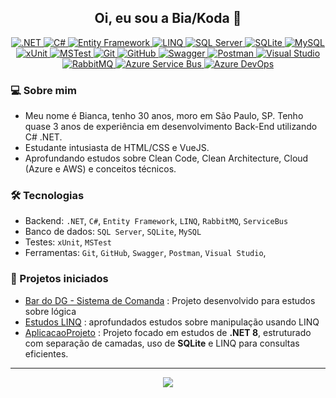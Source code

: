 <h2 align="center">Oi, eu sou a Bia/Koda 👋</h2>

<p align="center">
  <a href="https://learn.microsoft.com/dotnet/" target="_blank" rel="noopener noreferrer">
    <img src="https://img.shields.io/badge/.NET-512BD4?style=for-the-badge&logo=dotnet&logoColor=white" alt=".NET" />
  </a>
  <a href="https://learn.microsoft.com/dotnet/csharp/" target="_blank" rel="noopener noreferrer">
    <img src="https://img.shields.io/badge/C%23-239120?style=for-the-badge&logo=c-sharp&logoColor=white" alt="C#" />
  </a>
  <a href="https://learn.microsoft.com/ef/" target="_blank" rel="noopener noreferrer">
    <img src="https://img.shields.io/badge/Entity_Framework-339933?style=for-the-badge&logo=entity-framework&logoColor=white" alt="Entity Framework" />
  </a>
  <a href="https://learn.microsoft.com/dotnet/csharp/programming-guide/concepts/linq/" target="_blank" rel="noopener noreferrer">
    <img src="https://img.shields.io/badge/LINQ-007ACC?style=for-the-badge&logo=microsoft&logoColor=white" alt="LINQ" />
  </a>
  <a href="https://learn.microsoft.com/sql/sql-server/" target="_blank" rel="noopener noreferrer">
    <img src="https://img.shields.io/badge/SQL_Server-CC2927?style=for-the-badge&logo=microsoftsqlserver&logoColor=white" alt="SQL Server" />
  </a>
  <a href="https://www.sqlite.org/docs.html" target="_blank" rel="noopener noreferrer">
    <img src="https://img.shields.io/badge/SQLite-003B57?style=for-the-badge&logo=sqlite&logoColor=white" alt="SQLite" />
  </a>
  <a href="https://dev.mysql.com/doc/" target="_blank" rel="noopener noreferrer">
    <img src="https://img.shields.io/badge/MySQL-4479A1?style=for-the-badge&logo=mysql&logoColor=white" alt="MySQL" />
  </a>
  <a href="https://xunit.net/" target="_blank" rel="noopener noreferrer">
    <img src="https://img.shields.io/badge/xUnit-512BD4?style=for-the-badge&logo=xunit&logoColor=white" alt="xUnit" />
  </a>
  <a href="https://learn.microsoft.com/dotnet/core/testing/unit-testing-with-mstest" target="_blank" rel="noopener noreferrer">
    <img src="https://img.shields.io/badge/MSTest-0078D7?style=for-the-badge&logo=visualstudiotest&logoColor=white" alt="MSTest" />
  </a>
  <a href="https://git-scm.com/doc" target="_blank" rel="noopener noreferrer">
    <img src="https://img.shields.io/badge/Git-F05032?style=for-the-badge&logo=git&logoColor=white" alt="Git" />
  </a>
  <a href="https://github.com/" target="_blank" rel="noopener noreferrer">
    <img src="https://img.shields.io/badge/GitHub-181717?style=for-the-badge&logo=github&logoColor=white" alt="GitHub" />
  </a>
  <a href="https://swagger.io/docs/" target="_blank" rel="noopener noreferrer">
    <img src="https://img.shields.io/badge/Swagger-85EA2D?style=for-the-badge&logo=swagger&logoColor=black" alt="Swagger" />
  </a>
  <a href="https://www.postman.com/docs/" target="_blank" rel="noopener noreferrer">
    <img src="https://img.shields.io/badge/Postman-FF6C37?style=for-the-badge&logo=postman&logoColor=white" alt="Postman" />
  </a>
  <a href="https://visualstudio.microsoft.com/" target="_blank" rel="noopener noreferrer">
    <img src="https://img.shields.io/badge/Visual_Studio-5C2D91?style=for-the-badge&logo=visualstudio&logoColor=white" alt="Visual Studio" />
  </a>
  <a href="https://www.rabbitmq.com/documentation.html" target="_blank" rel="noopener noreferrer">
    <img src="https://img.shields.io/badge/RabbitMQ-FF6600?style=for-the-badge&logo=rabbitmq&logoColor=white" alt="RabbitMQ" />
  </a>
  <a href="https://learn.microsoft.com/azure/service-bus-messaging/" target="_blank" rel="noopener noreferrer">
    <img src="https://img.shields.io/badge/Azure_Service_Bus-0078D7?style=for-the-badge&logo=microsoftazure&logoColor=white" alt="Azure Service Bus" />
  </a>
  <a href="https://learn.microsoft.com/azure/devops/?view=azure-devops" target="_blank" rel="noopener noreferrer">
    <img src="https://img.shields.io/badge/Azure_DevOps-0078D7?style=for-the-badge&logo=azuredevops&logoColor=white" alt="Azure DevOps" />
  </a>
</p>

### 💻 Sobre mim
- Meu nome é Bianca, tenho 30 anos, moro em São Paulo, SP. Tenho quase 3 anos de experiência em desenvolvimento Back-End utilizando C# .NET.
- Estudante intusiasta de HTML/CSS e VueJS.
- Aprofundando estudos sobre Clean Code, Clean Architecture, Cloud (Azure e AWS) e conceitos técnicos.

### 🛠️ Tecnologias
- Backend: `.NET`, `C#`, `Entity Framework`, `LINQ`, `RabbitMQ`, `ServiceBus`
- Banco de dados: `SQL Server`, `SQLite`, `MySQL` 
- Testes: `xUnit`, `MSTest`
- Ferramentas: `Git`, `GitHub`, `Swagger`, `Postman`, `Visual Studio`,

### 📌 Projetos iniciados
- [Bar do DG - Sistema de Comanda](https://github.com/deadkoda/BarDoDG) : Projeto desenvolvido para estudos sobre lógica
- [Estudos LINQ](https://github.com/deadkoda/EstudosLinq) : aprofundados estudos sobre manipulação usando LINQ
- [AplicacaoProjeto](https://github.com/deadkoda/AplicacaoProjeto/tree/categoria) : Projeto focado em estudos de **.NET 8**, estruturado com separação de camadas, uso de **SQLite** e LINQ para consultas eficientes.


---
<p align="center"><img src="https://komarev.com/ghpvc/?username=deadkoda&style=flat-square&color=blue" /></p>
</p>
